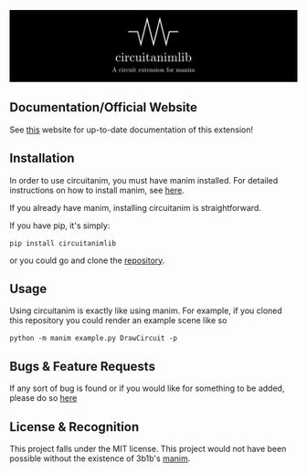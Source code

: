  ![circuitanim logo](Logo.jpg)

## Documentation/Official Website

See [this](https://weras2.github.io/circuitanim/) website for up-to-date documentation of this extension!


## Installation 

In order to use circuitanim, you must have manim installed. For detailed instructions on how to install manim, see [here]((https://github.com/3b1b/manim)). 

If you already have manim, installing circuitanim is straightforward. 

If you have pip, it's simply: 
```
pip install circuitanimlib
```
or you could go and clone the [repository](https://github.com/weras2/circuitanim).


## Usage 

Using circuitanim is exactly like using manim. For example, if you cloned this repository you could render an example scene like so

```
python -m manim example.py DrawCircuit -p  
```



## Bugs & Feature Requests

If any sort of bug is found or if you would like for something to be added, please do so [here](https://github.com/weras2/circuitanim/issues)


## License & Recognition
This project falls under the MIT license. This project would not have been possible without the existence of 3b1b's [manim](https://github.com/3b1b/manim).
